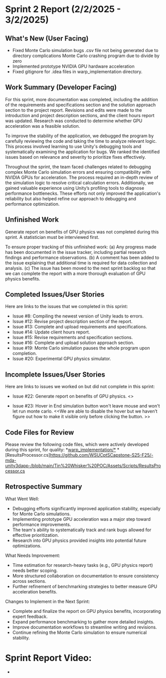 # Sprint 2 Report (2/2/2025 - 3/2/2025)

## What's New (User Facing)
 * Fixed Monte Carlo simulation bugs
.csv file not being generated due to directory complications
Monte Carlo crashing program due to divide by zero
 * Implemented prototype NVIDIA GPU hardware acceleration
 * Fixed gitignore for .idea files in warp_implementation directory.

## Work Summary (Developer Facing)
For this sprint, more documentation was completed, including the addition of the requirements and specifications section and the solution approach section to the project report. Revisions and edits were made to the introduction and project description sections, and the client hours report was updated. Research was conducted to determine whether GPU acceleration was a feasible solution.

To improve the stability of the application, we debugged the program by carefully reviewing the code and taking the time to analyze relevant logic. This process involved learning to use Unity's debugging tools and systematically examining the application for bugs. We ranked the identified issues based on relevance and severity to prioritize fixes effectively.

Throughout the sprint, the team faced challenges related to debugging complex Monte Carlo simulation errors and ensuring compatibility with NVIDIA GPUs for acceleration. The process required an in-depth review of the simulation logic to resolve critical calculation errors. Additionally, we gained valuable experience using Unity’s profiling tools to diagnose performance bottlenecks. These efforts not only improved the application's reliability but also helped refine our approach to debugging and performance optimization.

## Unfinished Work
Generate report on benefits of GPU physics was not completed during this sprint. A statistician must be interviewed first.

To ensure proper tracking of this unfinished work:
(a) Any progress made has been documented in the issue tracker, including partial research findings and performance observations.
(b) A comment has been added to the issue explaining that additional time is required for data collection and analysis.
(c) The issue has been moved to the next sprint backlog so that we can complete the report with a more thorough evaluation of GPU physics benefits.

## Completed Issues/User Stories
Here are links to the issues that we completed in this sprint:
 
 * Issue #8: Compiling the newest version of Unity leads to errors.
 * Issue #12: Revise project description section of the report.
 * Issue #13: Complete and upload requirements and specifications.
 * Issue #14: Update client hours report.
 * Issue #15: Revise requirements and specification sections.
 * Issue #16: Complete and upload solution approach section.
 * Issue #19: Monte Carlo simulation pauses the whole program upon completion.
 * Issue #20: Experimental GPU physics simulator.
 
 ## Incomplete Issues/User Stories
 Here are links to issues we worked on but did not complete in this sprint:
 
 * Issue #22: Generate report on benefits of GPU physics.  <<We need to contact experts and consult on the issues of whether or not certain features are needed or how much we need to scale the application>>

 * Issue #23: Hover in End simulation button won't leave mouse and won't let run monte carlo.  <<We are able to disable the hover but we haven’t figure out how to make it visible only before clicking the button. >>

## Code Files for Review
Please review the following code files, which were actively developed during this sprint, for quality:
 *[warp_implementation/*](https://github.com/WSUCptSCapstone-S25-F25/-mda-unity3dapp-/tree/main/warp_implementation)
*[ResultsProcessor.cs]https://github.com/WSUCptSCapstone-S25-F25/-mda-unity3dapp-/blob/main/Tin%20Whisker%20POC/Assets/Scripts/ResultsProcessor.cs 


 
## Retrospective Summary

What Went Well:

* Debugging efforts significantly improved application stability, especially for Monte Carlo simulations.
* Implementing prototype GPU acceleration was a major step toward performance improvements.
* The team's ability to systematically track and rank bugs allowed for effective prioritization.
* Research into GPU physics provided insights into potential future optimizations.

What Needs Improvement:

* Time estimation for research-heavy tasks (e.g., GPU physics report) needs better scoping.
* More structured collaboration on documentation to ensure consistency across sections.
* Further refinement of benchmarking strategies to better measure GPU acceleration benefits.

Changes to Implement in the Next Sprint:

* Complete and finalize the report on GPU physics benefits, incorporating expert feedback.
* Expand performance benchmarking to gather more detailed insights.
* Improve documentation workflows to streamline writing and revisions.
* Continue refining the Monte Carlo simulation to ensure numerical stability.

# Sprint Report Video:
* 
